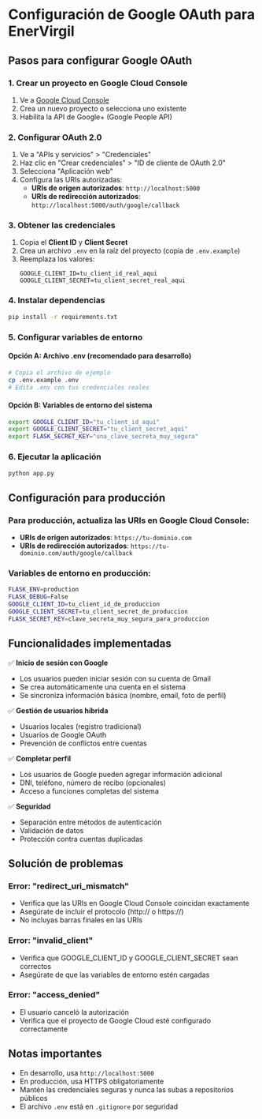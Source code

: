 # Configuración de Google OAuth para EnerVirgil

## Pasos para configurar Google OAuth

### 1. Crear un proyecto en Google Cloud Console

1. Ve a [Google Cloud Console](https://console.cloud.google.com/)
2. Crea un nuevo proyecto o selecciona uno existente
3. Habilita la API de Google+ (Google People API)

### 2. Configurar OAuth 2.0

1. Ve a "APIs y servicios" > "Credenciales"
2. Haz clic en "Crear credenciales" > "ID de cliente de OAuth 2.0"
3. Selecciona "Aplicación web"
4. Configura las URIs autorizadas:
   - **URIs de origen autorizados**: `http://localhost:5000`
   - **URIs de redirección autorizados**: `http://localhost:5000/auth/google/callback`

### 3. Obtener las credenciales

1. Copia el **Client ID** y **Client Secret**
2. Crea un archivo `.env` en la raíz del proyecto (copia de `.env.example`)
3. Reemplaza los valores:
   ```
   GOOGLE_CLIENT_ID=tu_client_id_real_aqui
   GOOGLE_CLIENT_SECRET=tu_client_secret_real_aqui
   ```

### 4. Instalar dependencias

```bash
pip install -r requirements.txt
```

### 5. Configurar variables de entorno

#### Opción A: Archivo .env (recomendado para desarrollo)
```bash
# Copia el archivo de ejemplo
cp .env.example .env
# Edita .env con tus credenciales reales
```

#### Opción B: Variables de entorno del sistema
```bash
export GOOGLE_CLIENT_ID="tu_client_id_aqui"
export GOOGLE_CLIENT_SECRET="tu_client_secret_aqui"
export FLASK_SECRET_KEY="una_clave_secreta_muy_segura"
```

### 6. Ejecutar la aplicación

```bash
python app.py
```

## Configuración para producción

### Para producción, actualiza las URIs en Google Cloud Console:

- **URIs de origen autorizados**: `https://tu-dominio.com`
- **URIs de redirección autorizados**: `https://tu-dominio.com/auth/google/callback`

### Variables de entorno en producción:
```bash
FLASK_ENV=production
FLASK_DEBUG=False
GOOGLE_CLIENT_ID=tu_client_id_de_produccion
GOOGLE_CLIENT_SECRET=tu_client_secret_de_produccion
FLASK_SECRET_KEY=clave_secreta_muy_segura_para_produccion
```

## Funcionalidades implementadas

✅ **Inicio de sesión con Google**
- Los usuarios pueden iniciar sesión con su cuenta de Gmail
- Se crea automáticamente una cuenta en el sistema
- Se sincroniza información básica (nombre, email, foto de perfil)

✅ **Gestión de usuarios híbrida**
- Usuarios locales (registro tradicional)
- Usuarios de Google OAuth
- Prevención de conflictos entre cuentas

✅ **Completar perfil**
- Los usuarios de Google pueden agregar información adicional
- DNI, teléfono, número de recibo (opcionales)
- Acceso a funciones completas del sistema

✅ **Seguridad**
- Separación entre métodos de autenticación
- Validación de datos
- Protección contra cuentas duplicadas

## Solución de problemas

### Error: "redirect_uri_mismatch"
- Verifica que las URIs en Google Cloud Console coincidan exactamente
- Asegúrate de incluir el protocolo (http:// o https://)
- No incluyas barras finales en las URIs

### Error: "invalid_client"
- Verifica que GOOGLE_CLIENT_ID y GOOGLE_CLIENT_SECRET sean correctos
- Asegúrate de que las variables de entorno estén cargadas

### Error: "access_denied"
- El usuario canceló la autorización
- Verifica que el proyecto de Google Cloud esté configurado correctamente

## Notas importantes

- En desarrollo, usa `http://localhost:5000`
- En producción, usa HTTPS obligatoriamente
- Mantén las credenciales seguras y nunca las subas a repositorios públicos
- El archivo `.env` está en `.gitignore` por seguridad